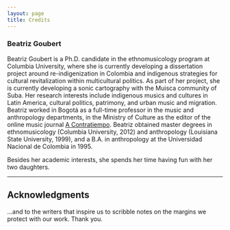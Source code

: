 ```yaml
---
layout: page
title: Credits
---
```


### Beatriz Goubert
Beatriz Goubert is a Ph.D. candidate in the ethnomusicology program at Columbia University, where she is currently developing a dissertation project around re-indigenization in Colombia and indigenous strategies for cultural revitalization within multicultural politics. As part of her project, she is currently developing a sonic cartography with the Muisca community of Suba. Her research interests include indigenous musics and cultures in Latin America, cultural politics, patrimony, and urban music and migration. Beatriz worked in Bogotá as a full-time professor in the music and anthropology departments, in the Ministry of Culture as the editor of the online music journal [A Contratiempo](http://www.musigrafia.org/acontratiempo/). Beatriz obtained master degrees in ethnomusicology (Columbia University, 2012) and anthropology (Louisiana State University, 1999), and a B.A. in anthropology at the Universidad Nacional de Colombia in 1995.

Besides her academic interests, she spends her time having fun with her two daughters.


---

## Acknowledgments



...and to the writers that inspire us to scribble notes on the margins we protect with our work. Thank you.

